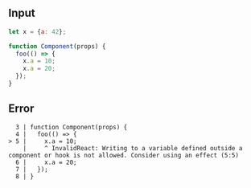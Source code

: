
## Input

```javascript
let x = {a: 42};

function Component(props) {
  foo(() => {
    x.a = 10;
    x.a = 20;
  });
}

```


## Error

```
  3 | function Component(props) {
  4 |   foo(() => {
> 5 |     x.a = 10;
    |     ^ InvalidReact: Writing to a variable defined outside a component or hook is not allowed. Consider using an effect (5:5)
  6 |     x.a = 20;
  7 |   });
  8 | }
```
          
      